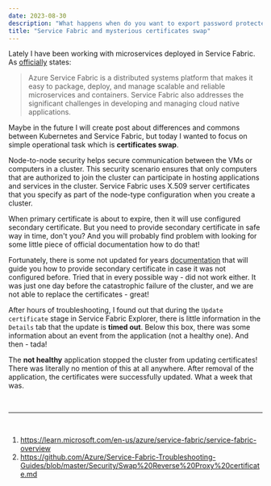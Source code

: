 ```yaml
---
date: 2023-08-30
description: "What happens when do you want to export password protected certificate from Key Vault?"
title: "Service Fabric and mysterious certificates swap"
---
```


Lately I have been working with microservices deployed in Service Fabric. As [officially][1] states:

> Azure Service Fabric is a distributed systems platform that makes it easy to package, deploy, and manage scalable and reliable microservices and containers. Service Fabric also addresses the significant challenges in developing and managing cloud native applications.

Maybe in the future I will create post about differences and commons between Kubernetes and Service Fabric, but today I wanted to focus on simple operational task which is **certificates swap**.

Node-to-node security helps secure communication between the VMs or computers in a cluster. This security scenario ensures that only computers that are authorized to join the cluster can participate in hosting applications and services in the cluster. Service Fabric uses X.509 server certificates that you specify as part of the node-type configuration when you create a cluster.

When primary certificate is about to expire, then it will use configured secondary certificate. But you need to provide secondary certificate in safe way in time, don't you?
And you will probably find problem with looking for some little piece of official documentation how to do that!

Fortunately, there is some not updated for years [documentation][2] that will guide you how to provide secondary certificate in case it was not configured before. Tried that in every possible way - did not work either. It was just one day before the catastrophic failure of the cluster, and we are not able to replace the certificates - great!

After hours of troubleshooting, I found out that during the `Update certificate` stage in Service Fabric Explorer, there is little information in the `Details` tab that the update is **timed out**. Below this box, there was some information about an event from the application (not a healthy one). And then - tada!

The **not healthy** application stopped the cluster from updating certificates! There was literally no mention of this at all anywhere. After removal of the application, the certificates were successfully updated. What a week that was.

<br>

---

<br>

1. https://learn.microsoft.com/en-us/azure/service-fabric/service-fabric-overview
2. https://github.com/Azure/Service-Fabric-Troubleshooting-Guides/blob/master/Security/Swap%20Reverse%20Proxy%20certificate.md

[1]: https://learn.microsoft.com/en-us/azure/service-fabric/service-fabric-overview
[2]: https://github.com/Azure/Service-Fabric-Troubleshooting-Guides/blob/master/Security/Swap%20Reverse%20Proxy%20certificate.md
